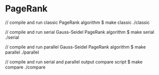 # PageRank

// compile and run classic PageRank algorithm
$ make classic
./classic

// compile and run serial Gauss-Seidel PageRank algorithm
$ make serial
./serial

// compile and run parallel Gauss-Seidel PageRank algorithm
$ make parallel
./parallel

// compile and run serial and parallel output compare script
$ make compare
./compare